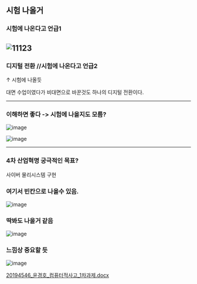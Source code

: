 ## 시험 나올거

### 시험에 나온다고 언급1

![11123](https://user-images.githubusercontent.com/94778099/157619920-aac74bf7-e52f-45ca-a5ea-91e612e572c3.PNG)
------


### 디지털 전환 //시험에 나온다고 언급2
  ↑ 시험에 나올듯
  
  대면 수업이였다가 비대면으로 바꾼것도 하나의 디지털 전환이다.
  
  
-------

###  이해하면 좋다 -> 시험에 나올지도 모름?

![image](https://user-images.githubusercontent.com/94778099/157620093-efe55a55-58c7-449b-b70d-5bdb2039750b.png)

![image](https://user-images.githubusercontent.com/94778099/157620140-b6bcab65-40d8-4490-8a61-2e20e9fc58a9.png)



------

### 4차 산업혁명 궁극적인 목표?

사이버 물리시스템 구현


### 여기서 빈칸으로 나올수 있음.

![image](https://user-images.githubusercontent.com/94778099/158762932-94dd9187-e4b5-4d45-8047-1f15ac706bf1.png)

### 딱봐도 나올거 같음


![image](https://user-images.githubusercontent.com/94778099/158765064-e6a33fd8-6878-40f0-8f3e-bf85562b3454.png)


### 느낌상 중요할 듯

![image](https://user-images.githubusercontent.com/94778099/158767340-4828f9b4-acce-451e-98c5-950e3eba81f2.png)


[20194546_윤경호_컴퓨터적사고_1차과제.docx](https://github.com/19GHYun/2022_1_files/files/8506938/20194546_._._1.docx)
